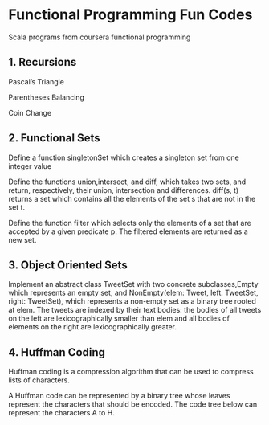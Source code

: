 # Functional Programming Fun Codes
Scala programs from coursera functional programming

## 1. Recursions
   Pascal’s Triangle
   
   Parentheses Balancing
   
   Coin Change
   
## 2. Functional Sets

   Define a function singletonSet which creates a singleton set from one integer value
   
   Define the functions union,intersect, and diff, which takes two sets, and return, respectively, their union, intersection and differences. diff(s, t) returns a set which contains all the elements of the set s that are not in the set t.
   
   Define the function filter which selects only the elements of a set that are accepted by a given predicate p. The filtered elements are returned as a new set.

## 3. Object Oriented Sets

   Implement an abstract class TweetSet with two concrete subclasses,Empty which represents an empty set, and NonEmpty(elem: Tweet, left: TweetSet, right: TweetSet), which represents a non-empty set as a binary tree rooted at elem. The tweets are indexed by their text bodies: the bodies of all tweets on the left are lexicographically smaller than elem and all bodies of elements on the right are lexicographically greater.

## 4. Huffman Coding

Huffman coding is a compression algorithm that can be used to compress lists of characters.

A Huffman code can be represented by a binary tree whose leaves represent the characters that should be encoded. The code tree below can represent the characters A to H.


